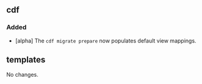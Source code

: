 ## cdf 

### Added

- [alpha] The `cdf migrate prepare` now populates default view mappings.

## templates

No changes.